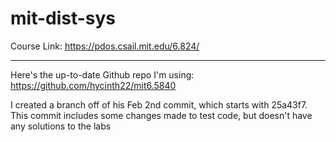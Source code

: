 # mit-dist-sys

Course Link:
https://pdos.csail.mit.edu/6.824/

------------------------------------------------------

Here's the up-to-date Github repo I'm using: 
https://github.com/hycinth22/mit6.5840

I created a branch off of his Feb 2nd commit, which starts with 25a43f7. This commit includes some changes made to test code, but doesn't have any solutions to the labs
